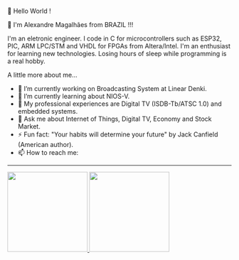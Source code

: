 👋 Hello World !

👨 I'm Alexandre Magalhães from BRAZIL !!!

I'm an eletronic engineer. I code in C for microcontrollers such as ESP32, PIC, ARM LPC/STM and VHDL for FPGAs from Altera/Intel. I'm an enthusiast for learning new technologies. Losing hours of sleep while programming is a real hobby.

A little more about me...
- 🔭 I’m currently working on Broadcasting System at Linear Denki.
- 🌱 I’m currently learning about NIOS-V.
- 👯 My professional experiences are Digital TV (ISDB-Tb/ATSC 1.0) and embedded systems.
- 💬 Ask me about Internet of Things, Digital TV, Economy and Stock Market.
- ⚡ Fun fact: "Your habits will determine your future" by Jack Canfield (American author).
- 📫 How to reach me:

---

<div>
    <a href="https://github.com/amagalhaesdesigns">
    <img height="180em" src="https://github-readme-stats.vercel.app/api?username=amagalhaesdesigns&show_icons=true&theme=dracula&include_all_commits=true&count_private=true"/>     
    <img height="180em" src="https://github-readme-stats.vercel.app/api/top-langs/?username=amagalhaesdesigns&layout=compact&langs_count=16&theme=dracula"/>
</div>


